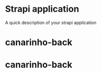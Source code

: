# Strapi application

A quick description of your strapi application
# canarinho-back
# canarinho-back
